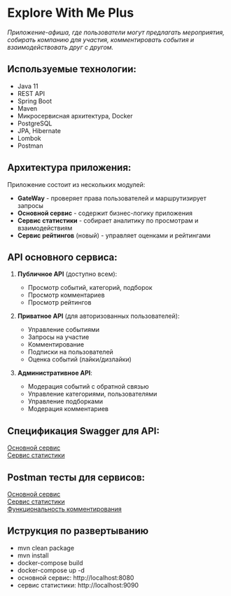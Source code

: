 # Explore With Me Plus
_Приложение-афиша, где пользователи могут предлагать мероприятия, собирать компанию для участия, комментировать события и взаимодействовать друг с другом._

## Используемые технологии:
* Java 11
* REST API
* Spring Boot
* Maven
* Микросервисная архитектура, Docker
* PostgreSQL
* JPA, Hibernate
* Lombok
* Postman

## Архитектура приложения:
Приложение состоит из нескольких модулей:
* **GateWay** - проверяет права пользователей и маршрутизирует запросы
* **Основной сервис** - содержит бизнес-логику приложения
* **Сервис статистики** - собирает аналитику по просмотрам и взаимодействиям
* **Сервис рейтингов** (новый) - управляет оценками и рейтингами

## API основного сервиса:
1. **Публичное API** (доступно всем):
    - Просмотр событий, категорий, подборок
    - Просмотр комментариев
    - Просмотр рейтингов

2. **Приватное API** (для авторизованных пользователей):
    - Управление событиями
    - Запросы на участие
    - Комментирование
    - Подписки на пользователей
    - Оценка событий (лайки/дизлайки)

3. **Административное API**:
    - Модерация событий с обратной связью
    - Управление категориями, пользователями
    - Управление подборками
    - Модерация комментариев

## Спецификация Swagger для API:
[Основной сервис](https://github.com/ValentinaBuddha/java-explore-with-me/blob/main/ewm-main-service-spec.json)  
[Сервис статистики](https://github.com/ValentinaBuddha/java-explore-with-me/blob/main/ewm-stats-service-spec.json)

## Postman тесты для сервисов:
[Основной сервис](https://github.com/ValentinaBuddha/java-explore-with-me/blob/main/postman/main.json)  
[Сервис статистики](https://github.com/ValentinaBuddha/java-explore-with-me/blob/main/postman/stat.json)  
[Функциональность комментирования](https://github.com/ValentinaBuddha/java-explore-with-me/blob/main/postman/feature.json)

## Иструкция по развертыванию
* mvn clean package
* mvn install
* docker-compose build
* docker-compose up -d
* основной сервис: http://localhost:8080
* сервис статистики: http://localhost:9090
